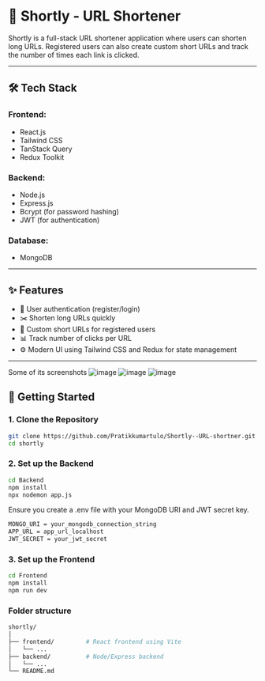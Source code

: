 # 🔗 Shortly - URL Shortener

Shortly is a full-stack URL shortener application where users can shorten long URLs. Registered users can also create custom short URLs and track the number of times each link is clicked.

---

## 🛠️ Tech Stack

### Frontend:
- React.js
- Tailwind CSS
- TanStack Query
- Redux Toolkit

### Backend:
- Node.js
- Express.js
- Bcrypt (for password hashing)
- JWT (for authentication)

### Database:
- MongoDB

---

## ✨ Features

- 🔐 User authentication (register/login)
- ✂️ Shorten long URLs quickly
- 🧩 Custom short URLs for registered users
- 📊 Track number of clicks per URL
- ⚙️ Modern UI using Tailwind CSS and Redux for state management

---

Some of its screenshots 
![image](https://github.com/user-attachments/assets/799088a7-5e5e-4066-ae95-cf948dc0cd3e)
![image](https://github.com/user-attachments/assets/2cffc4c5-bda4-4bba-9c49-0ed95430d0ef)
![image](https://github.com/user-attachments/assets/3c40b42f-8e56-4b55-9820-6ee81ca8cae2)

## 🚀 Getting Started

### 1. Clone the Repository

```bash
git clone https://github.com/Pratikkumartulo/Shortly--URL-shortner.git
cd shortly
```

### 2. Set up the Backend
```bash
cd Backend
npm install
npx nodemon app.js
```

Ensure you create a .env file with your MongoDB URI and JWT secret key.
```bash
MONGO_URI = your_mongodb_connection_string 
APP_URL = app_url_localhost
JWT_SECRET = your_jwt_secret
```
### 3. Set up the Frontend
```bash
cd Frontend
npm install
npm run dev
```

### Folder structure
```bash
shortly/
│
├── frontend/         # React frontend using Vite
│   └── ...
├── backend/          # Node/Express backend
│   └── ...
└── README.md
```
